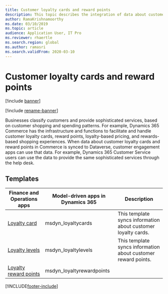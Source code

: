 ```yaml
---
title: Customer loyalty cards and reward points
description: This topic describes the integration of data about customer loyalty cards and reward points in dual-write.
author: RamaKrishnamoorthy
ms.date: 03/10/2019
ms.topic: article
audience: Application User, IT Pro
ms.reviewer: rhaertle
ms.search.region: global
ms.author: ramasri
ms.search.validFrom: 2020-03-10
---
```


# Customer loyalty cards and reward points

[!include [banner](../../includes/banner.md)]

[!include [rename-banner](~/includes/cc-data-platform-banner.md)]

Businesses classify customers and provide sophisticated services, based on customer shopping and spending patterns. For example, Dynamics 365 Commerce has the infrastructure and functions to facilitate and handle customer loyalty cards, reward points, loyalty-based pricing, and rewards-based shopping experiences. When data about customer loyalty cards and reward points in Commerce is synced to Dataverse, customer engagement apps can use that data. For example, Dynamics 365 Customer Service users can use the data to provide the same sophisticated services through the help desk.

## Templates

| Finance and Operations apps | Model-driven apps in Dynamics 365 | Description |
|-----------------------------|-----------------------------------|-------------|
[Loyalty card](#149) | msdyn_loyaltycards | This template syncs information about customer loyalty cards. |
[Loyalty levels](#226) | msdyn_loyaltylevels | This template syncs information about customer reward points. |
[Loyalty reward points](#150) | msdyn_loyaltyrewardpoints | |

[!INCLUDE[footer-include](../../../../includes/footer-banner.md)]
